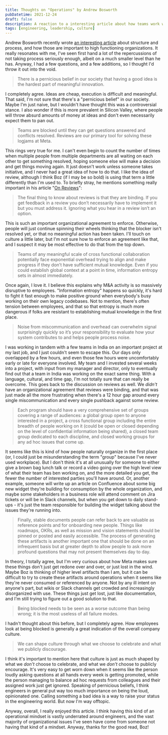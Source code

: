 ```yaml
---
title: Thoughts on "Operations" by Andrew Bosworth
pubDatetime: 2021-12-24
draft: false
description: A reaction to a interesting article about how teams work well together
tags: [engineering, leadership, culture]
---
```


Andrew Bosworth recently wrote [an interesting article](https://boz.com/articles/ops) about structure and process, and how those are important to high functioning organizations. It really resonates with me, I've seen first hand a lot of the repercussions of not taking process seriously enough, albeit on a much smaller level than he has. Anyway, I had a few questions, and a few additions, so I thought I'd throw it out into the void.

> There is a pernicious belief in our society that having a good idea is the hardest part of meaningful innovation.

I completely agree. Ideas are cheap, execution is difficult and meaningful. That said, I'm not sure that there's a "pernicious belief" in our society. Maybe I'm just naive, but I wouldn't have thought this was a controversial stance. I also wonder if this is more prevalent in Silicon Valley, where people will throw absurd amounts of money at ideas and don't even necessarily expect them to pan out.

> Teams are blocked until they can get questions answered and conflicts resolved. Reviews are our primary tool for solving these logjams at Meta.

This rings very true for me. I can't even begin to count the number of times when multiple people from multiple departments are all waiting on each other to get something resolved, hoping someone else will make a decision and get things moving again. It just doesn't work unless someone takes initiative, and I never had a great idea of how to do that. I like the idea of review, although I think Boz (if I may be so bold) is using that term a little differently than I'm used to. To briefly stray, he mentions something really important in his article "[On Reviews](https://boz.com/articles/reviews)":

> The final thing to know about reviews is that they are binding. If you get feedback in a review you don’t necessarily have to implement it but you must address it. Ignoring what you hear in a review isn’t an option.

This is such an important organizational agreement to enforce. Otherwise, people will just continue spinning their wheels thinking that the blocker isn't resolved yet, or that no meaningful action has been taken. I'll touch on culture a little later, but I'm not sure how to enforce an agreement like that, and I suspect it may be most effective to do that from the top down.

> Teams of any meaningful scale of cross functional collaboration potentially face exponential overhead trying to align and make progress if they don’t have sufficient mutual knowledge. Even if you could establish global context at a point in time, information entropy sets in almost immediately.

Once again, I love it. I believe this explains why M&A activity is so massively disruptive to employees. "Information entropy" happens so quickly, it's hard to fight it fast enough to make positive ground when everybody's busy working on their own legacy codebases. Not to mention, there's often tension between employees, and that so that entropy is much more dangerous if folks are resistant to establishing mutual knowledge in the first place.

> Noise from miscommunication and overhead can overwhelm signal surprisingly quickly so it’s your responsibility to evaluate how your system contributes to and helps people process noise.

I was working in tandem with a few teams in India on an important project at my last job, and I just couldn't seem to escape this. Our days only overlapped by a few hours, and even those few hours were uncomfortably early or late for everyone involved. My team and I invested several weeks into a project, with input from my manager and director, only to eventually find out that a team in India was working on the exact same thing. With a language, cultural, and time gap, I'm not totally sure that can really be overcome. This goes back to the discussion on reviews as well. We _didn't_ have an organizational agreement that reviews were binding, and that was just made all the more frustrating when there's a 12 hour gap around every single miscommunication and every single pushback against some review.

> Each program should have a very comprehensive set of groups covering a range of audiences: a global group open to anyone interested in a project, a cross functional group including the entire breadth of people working on it (could be open or closed depending on the level of confidential information being shared), a closed team group dedicated to each discipline, and closed working groups for any ad hoc issues that come up.

It seems like this is kind of how people naturally organize in the first place (or, I could just be misunderstanding the term "group" because I've never used workplace). But I don't think it's at all unusually for someone to either give a brown bag lunch talk or record a video going over the high level view of what their team has ben working on, and the more detailed you get, the fewer the number of interested parties you'll have around. Or, another example, someone will write up an article on Confluence about some big new widget they're building for consumption by the whole organization, and maybe some stakeholders in a business role will attend comment on Jira tickets or will be in Slack channels, but when you get down to daily stand-ups - it's just the team responsible for building the widget talking about the issues they're running into.

> Finally, stable documents people can refer back to are valuable as reference points and for onboarding new people. Things like roadmaps, OKRs, as well as mission and vision statements should be pinned or posted and easily accessible. The process of generating these artifacts is another important one that should be done on an infrequent basis but at greater depth to allow people to ask more profound questions that may not present themselves day to day.

In theory, I totally agree, but I'm very curious about how Meta makes sure these things don't just get redone over and over, or just lost in the wind. Maybe Boz is thinking of higher level artifacts than I am, but it can be difficult to try to create these artifacts around operations when it seems like they're never consumed or referenced by anyone. Not by any ill intent on anyone's part, but wikis or Slack channels get crowded and increasingly disorganized with use. These things just get lost, just like documentation, and I'm still trying to figure out a good solution to that.

> Being blocked needs to be seen as a worse outcome than being wrong; it is the most useless of all failure modes.

I hadn't thought about this before, but I completely agree. How employees look at being blocked is generally a great indication of the overall company culture.

> We can shape culture through what we choose to celebrate and what we publicly discourage.

I think it's important to mention here that culture is just as much shaped by what we _don't_ choose to celebrate, and what we _don't_ choose to publicly encourage. It's very easy to get worn down when it seems like the person loudly asking questions at all hands every week is getting promoted, while the person managing to balance ad hoc requests from colleagues and their assigned work just get ignored. Speaking of pernicious beliefs, I think engineers in general put way too much importance on being the loud, opinionated one. Calling something a bad idea is a way to raise your status in the engineering world. But now I'm way offtopic.

Anyway, overall, I really enjoyed this article. I think having this kind of an operational mindset is vastly underrated around engineers, and the vast majority of organizational issues I've seen have come from someone not having that kind of a mindset. Anyway, thanks for the good read, Boz!
